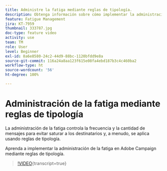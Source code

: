 ```yaml
---
title: Administre la fatiga mediante reglas de tipología.
description: Obtenga información sobre cómo implementar la administración de la fatiga mediante la aplicación de reglas de tipología.
feature: Fatigue Management
jira: KT-7959
thumbnail: 333787.jpg
doc-type: feature video
activity: use
team: TM
role: User
level: Beginner
exl-id: 8a6e8580-24c2-44d9-88bc-1120bfdd9e8a
source-git-commit: 116a24a8aa123f615e08fa4ebd187b3c4c460ba2
workflow-type: ht
source-wordcount: '56'
ht-degree: 100%

---
```


# Administración de la fatiga mediante reglas de tipología

La administración de la fatiga controla la frecuencia y la cantidad de mensajes para evitar saturar a los destinatarios y, a menudo, se aplica usando reglas de tipología.

Aprenda a implementar la administración de la fatiga en Adobe Campaign mediante reglas de tipología.

>[!VIDEO](https://video.tv.adobe.com/v/333787?quality=12&learn=on){transcript=true}
